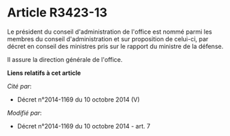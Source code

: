 # Article R3423-13

Le président du conseil d'administration de l'office est nommé parmi les membres du conseil d'administration et sur
proposition de celui-ci, par décret en conseil des ministres pris sur le rapport du ministre de la défense.

Il assure la direction générale de l'office.

**Liens relatifs à cet article**

_Cité par_:

  - Décret n°2014-1169 du 10 octobre 2014 (V)

_Modifié par_:

  - Décret n°2014-1169 du 10 octobre 2014 - art. 7
